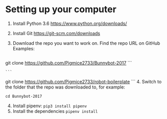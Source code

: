 # Setting up your computer

1. Install Python 3.6 <https://www.python.org/downloads/>
2. Install Git <https://git-scm.com/downloads>
3. Download the repo you want to work on. Find the repo URL on GitHub
  Examples:

    ```
git clone https://github.com/Pigmice2733/Bunnybot-2017
    ```

    ```
git clone https://github.com/Pigmice2733/robot-boilerplate
    ```
4. Switch to the folder that the repo was downloaded to, for example:
  ```
cd Bunnybot-2017
  ```
4. Install pipenv: `pip3 install pipenv`
5. Install the dependencies `pipenv install`
